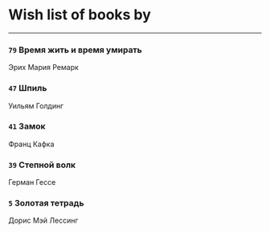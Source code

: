 # Wish list of books by 
---

### `79` Время жить и время умирать
Эрих Мария Ремарк

### `47` Шпиль
Уильям Голдинг

### `41` Замок
Франц Кафка

### `39` Степной волк
Герман Гессе

### `5` Золотая тетрадь
Дорис Мэй Лессинг

